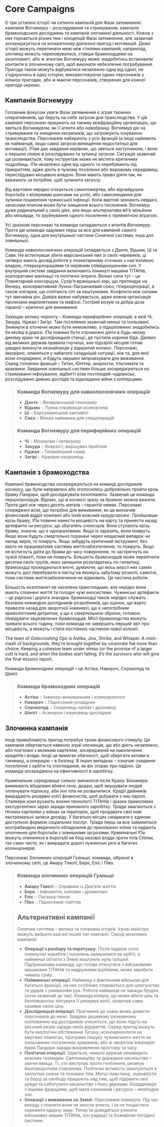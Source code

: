 # Core Campaigns

Є три усталені історії чи сетинги кампаній для Фази затемнення: кампанія Вогнемуру – розслідування та стримування, кампанія брамоходських досліджень та кампанія злочинної діяльності. Кожна з них торкається різних тем і концепцій Фази затемнення, але зазвичай зосереджується на конкретному діапазоні пригод і мотивацій. Деякі історії можуть перетинати межі між стилями кампаній; наприклад, злочинці можуть переховуватися, ставши брамоходцями на екзопланеті, або ж агентам Вогнемуру може знадобитись встановити контакти в злочинному світі, щоб виконати небезпечне пограбування. Пригоди також можуть відбуватися незалежно одна від одної, не з'єднуючись в одну історію, використовуючи одних персонажів у кількох пригодах, або ж маючи персонажів, створених для кожної пригоди окремо.

## Кампанія Вогнемуру

Головним фокусом уваги Фази затемнення є зграя таємних оперативників, що беруть на себе загрози для транслюдства. У цій кампанії персонажі працюють на таємну міжфракційну організацію, що зветься _Вогнемуром_, як її агенти або новобранці. Вогнемур діє на стримування та знищення ексризиків, що загрожують існуванню транслюдства. Персонажів набирають з усіх фракцій (а іноді наймають як найманців, якщо самої загрози винищення недостатньо для мотивації). ІПам дає завдання керівник, що зветься _заступником_, і вони є першою лінією в розслідуванні та зупинці загрози. Ситуація зазвичай ще розвивається, тому інструктаж може не містити критичних подробиць. ІПи незалежні одне від одного та перебувають під прикриттям, адже діють в чужому поселенні або ворожому середовищі, переслідувані місцевою владою. Вони мають право діяти так, як вважають за потрібне, щоб зупинити загрозу.

Від вартових нерідко очікується самопожертва, або відчайдушна боротьба з мізерними шансами на успіх, або самознищення для зупинки поширення чужинської інфекції. Коли вартові зазнають невдачі, запасним планом може бути знищення всього поселення. Вогнемур дуже радикальний у своїх діях, але якщо альтернатива вб'є мільйони або мільярди, то зруйнування одного поселення є прийнятною втратою.

Усі зразкові персонажі та команди складаються з агентів _Вогнемуру_. Проте дві команди задумані перш за все для кампаній самого Вогнемуру, одна для внутрішньої частини Сонячної системи, інша для зовнішньої.

_Команда навколосонячних операцій_ складається з Данте, Відьми, Ці та Сави. Не встигнувши збити марсіанський пил зі своїх черевиків, ці четверо мають досвід роботи у планетарному оточенні з нав'язливою владою, гіперкорпораціями та нерівним співвідношенням сил. У внутрішній системі завдання включають покинуті машини ТІТАНів, корпоративні махінації та політичні інтриги. Великі сили тут - це Планетарний консорціум, Сузір'я вранішньої зорі, що претендує на Венеру, консервативний Лунно-Лагранжевий союз, гіперкорпорації, а також олігархи, що сплітають сіті за лаштунками. Конфлікти між силами тут звичайна річ. Довіра важко набувається, адже кожна організація пронизана маріонетками та мафіозі. Гострий розум та добра доза параної – критичні для виживання.

Захищає велику чорноту – _Команда периферійних операцій_, в якій Чі, Зануда, Нджал і Загірі. Там поселення зазвичай менші та ізольовані. Зникнути в оточенні може бути неможливо, а підкріпленню знадобились би місяці в дорозі. ІПи повинні бути спроможні діяти в будь-якому дикому краю чи дослідницькій станції, де пустила коріння біда. Далеко від великих держав правила гнучкіші, але підозрілі місцеві готові швидко викинути незнайомців у відкритий космос. Персонажі, ймовірно, опиняться у набагато складнішій ситуації, ніж та, для якої вони споряджені, й будуть змушені імпровізувати для виживання. Серед головних фракцій – Титан, Юпітер, анархісти, Ультимати та краєвики. Завдання зовнішньої системи більше зосереджуються на стримуванні інфікування, відбитті атак постлюдей-чудовиськ, розслідуванні дивних дослідів та відкладанні війни з юпітерцями.

<blockquote>

### Команда Вогнемуру для навколосонячних операцій

- **Данте** :: Венеріанський генохакер
- **Відьма** :: Лунна справниця-асинхронка
- **Ці** :: Барсуміанський хактивіст
- **Сава** :: Вільна найманка для спецоперацій

</blockquote>
<blockquote>

### Команда Вогнемуру для периферійних операцій

- **Чі** :: Мозколам і нетворкер
- **Зануда** :: Анархіст, вирішувач проблем
- **Нджал** :: Титанійський хакер
- **Загірі** :: Краєвик-охоронець

</blockquote>

## Кампанія з брамоходства

Кампанії брамоходства зосереджуються на команді дослідників космосу, що були направлені або зголосились добровільно пройти крізь браму Пандори, щоб досліджувати екзопланети. Зазвичай це команда першопрохідців. Відомо, що в космосі зразу за брамою можна вижити. Проте далі ніж через десять метрів – гарантій немає. Персонажі споряджені всім, що потрібно для виживання, як це визначив фінансовий відділ компанії або їхній власний краудсорсинг. Пройшовши крізь браму, ІПи повинні нанести місцевість на карту та принести назад артефакти чи ресурси, що збагатять спонсорів. Вони ступають крізь браму, знаючи, що є одноразовими. Якщо їх заразять, вони помруть. Якщо вони будуть смертельно поранені через нещасний випадок чи напад звірів, то помруть. Якщо забудуть критичний інструмент, без якого не працюватиме система життєзабезпечення, то помруть. Якщо не встигнуть дійти до брами до часу повернення, то застрягнуть на чужій планеті, поки не помруть. Більшість брамоходців може перелічити десятки своїх трупів, яких залишили розкладатись по галактиці. брамоходці прокидаються вночі, думаючи, що якісь версії них самих можуть досі перебувати в пастці на якомусь забутому розкопі, самотні, поки система життєзабезпечення не відмовить. Це частина роботи.

Більшість екзопланет не населена транслюдьми, але нерідко вони мають сповнені життя та голодні чужі екосистеми. Чужинські артефакти – це рідкісна і дорога знахідка. Брамоходці також нерідко служать базовою командою дослідників-розробників, що оцінює, що варто привезти назад для зворотної інженерії, що є непотрібним археологічним детритом, а що є смертельною зброєю, готовою ліквідувати зацікавлених брамоходців. Місії брамоходства можуть тривати всього годину, поки команда не завершить перший звіт про місцевість, а можуть і стати постійною частиною нової колонії.

The team of _Gatecrashing Ops_ is Astika, Jinx, Shrike, and Whisper. A mish-mash of backgrounds, they’re brought together by corporate fiat more than choice. Keeping a cohesive team under stress (or the promise of a larger cut) is hard, and when the bodies start falling, it’s the survivors who will give the final mission report.

Команда _Брамоходних операцій_ – це Астіка, Навороч, Сорокопуд та Шепіт.

<blockquote>

### Команда брамоходних операцій

- **Астіка** :: Інженер-виживальник і ксеноархеолог
- **Навороч** :: Піднесений-розвідник
- **Сорокопуд** :: Охоронець-кріпак і дроновод
- **Шепіт** :: Асинхрон і науковець-дослідник

</blockquote>

## Злочинна кампанія

Іноді привабливість пригод потребує трохи фінансового стимулу. Ця кампанія обертається навколо зграї злочинців, що або діють незалежно, або пов'язані з великим картелем, зосередженій на накопиченні кредитів і влади. Іноді це вимагає обачності, щоб зберігати активи в таємниці, а операцію – в безпеці. В інших випадках – означає скидання поселення з орбіти та споглядання, як він згорає при падінні. Ця команда зосереджена на ефективності в заробітку.

Кримінальне середовище сильно змінилося після Краху. Біохакери вимикають вбудовані вбивчі гени, додані, щоб змушувати людей оплачувати підписку, аби їхні тіла не розвалилися. Крадії двійників викрадають резервні копії фінансистів, щоб добувати з них паролі. Сталкери зони рухають воєнні технології ТІТАНів і зразки примхливих екссургентних зараз заради приємного заробітку. Тріади змагаються з Нічним картелем у війнах за територію, щоб продавати свої нові екстремальні записи досвіду. У багатьох місцях синдикати є єдиною доступною формою соціальних послуг. Тріади перш за все займаються контрабандою медичного обладнання до прихованих клінік та надають ополчення для боротьби з зовнішніми загрозами. Кримінальні ІПи можуть опинитися в боротьбі на боці низової влади проти псів Спілки, так само часто, як і викрадати дорогі чужинські речі в багатих колекціонерів.

Персонажі _Злочинних операцій Гуаньші_, команди, зібраної в злочинному світі, це Амару Тімоті, Берк, Еліс і Піво.

<blockquote>

### Команда злочинних операцій Гуаньші

- **Амару Тімоті** :: Справник із Дев'яти життів
- **Берк** :: Інфожиття, силовик і дронопхач
- **Еліс** :: Поганка-технік
- **Піво** :: Піднесений-сміттяр

</blockquote>

<blockquote>

## Альтернативні кампанії

Сонячна система – велика та сповнена історій. Ігрові майстри можуть вибрати взагалі інший тип кампанії. Серед можливих кампаній:

- **Операції з розбору та порятунку**: Після падіння сотні покинутих кораблів і поселень залишилися на орбіті, а найменші об'єкти з Землі коштують купу грошей. Підприємлива команда, що готова зіткнутися з військовими машинами ТІТАНів та недружніми вцілілими, може заробити чималу суму.
- **Найманські операції**: Найманці є фактичним військом для багатьох фракцій, на них особливо спираються для шпигунства та ударів з умиванням рук. Робота найманця не завжди брудна (хоча зазвичай це так). Команда кілерів, що може вбити ціль та безповоротно зіпсувати її резервні копії, зазвичай сама називає свою ціну.
- **Дослідницькі операції**: Прагнення до знань може довести персонажів до межі. Завдяки дешевому резервному копіюванню від дослідників очікується, що вони підуть на високий ризик заради своїх відкриттів. Серед пригод можуть бути екологічні обстеження Титану, ксеноархеологія на мертвих планетах, програми пошуку чужинського життя на ізольованих поселеннях краєвиків, або ж зворотна інженерія брам Пандори заради викривлення простору та часу.
- **Політичні операції**: Здається, чимало держав ненавидить власних громадян. Святенництво та державне насильство – звичні явища. Ті, хто виступає проти гноблення, ризикує безповоротним стиранням. Політичні активісти закопуються в заплутані союзи та поховані тіла. Митці-повстанці, журналісти та борці за свободу працюють над тим, щоб підірвати свої уряди та саботувати насильство з боку держави. Координація з іншими фракціями, щоб мати союзників і ресурси – необхідне зло.
- **Операції з виживання на Землі**: Персонажів покинули. Під час виходу з планети вони не змогли втекти, і їм не пощастило пережити ядерну зиму. Тепер їм доведеться уникати військових машин ТІТАНів, зон радіації та божевілля погодної системи.

</blockquote>
